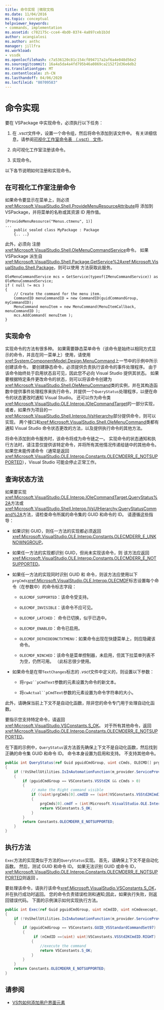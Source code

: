 ```yaml
---
title: 命令实现 |微软文档
ms.date: 11/04/2016
ms.topic: conceptual
helpviewer_keywords:
- commands, implementation
ms.assetid: c782175c-cce4-4bd0-8374-4a897ceb1b3d
author: acangialosi
ms.author: anthc
manager: jillfra
ms.workload:
- vssdk
ms.openlocfilehash: c7a536120c81c154cf894717a2af6a4e048d56e2
ms.sourcegitcommit: 16a4a5da4a4fd795b46a0869ca2152f2d36e6db2
ms.translationtype: MT
ms.contentlocale: zh-CN
ms.lasthandoff: 04/06/2020
ms.locfileid: "80709583"
---
```

# <a name="command-implementation"></a>命令实现
要在 VSPackage 中实现命令，必须执行以下任务：

1. 在 *.vsct*文件中，设置一个命令组，然后将命令添加到该文件中。 有关详细信息，请参阅[可视化工作室命令表 （.vsct） 文件](../../extensibility/internals/visual-studio-command-table-dot-vsct-files.md)。

2. 向可视化工作室注册该命令。

3. 实现命令。

以下各节说明如何注册和实现命令。

## <a name="register-commands-with-visual-studio"></a>在可视化工作室注册命令
 如果命令要显示在菜单上，则必须<xref:Microsoft.VisualStudio.Shell.ProvideMenuResourceAttribute>将 添加到 VSPackage，并将菜单的名称或其资源 ID 用作值。

```
[ProvideMenuResource("Menus.ctmenu", 1)]
...
    public sealed class MyPackage : Package
    {.. ..}

```

 此外，必须向 注册<xref:Microsoft.VisualStudio.Shell.OleMenuCommandService>命令。 如果 VSPackage 派生自<xref:Microsoft.VisualStudio.Shell.Package.GetService%2A><xref:Microsoft.VisualStudio.Shell.Package>，则可以使用 方法获取此服务。

```
OleMenuCommandService mcs = GetService(typeof(IMenuCommandService)) as OleMenuCommandService;
if ( null != mcs )
{
    // Create the command for the menu item.
    CommandID menuCommandID = new CommandID(guidCommandGroup, myCommandID);
    MenuCommand menuItem = new MenuCommand(MenuItemCallback, menuCommandID );
    mcs.AddCommand( menuItem );
}

```

## <a name="implement-commands"></a>实现命令
 实现命令的方法有很多种。 如果需要静态菜单命令（该命令是始终以相同方式显示的命令，并且在同一菜单上）使用，请使用<xref:System.ComponentModel.Design.MenuCommand>上一节中的示例中所示创建该命令。 要创建静态命令，必须提供负责执行该命令的事件处理程序。 由于该命令始终处于启用状态且可见，因此您不必向 Visual Studio 提供其状态。 如果要根据特定条件更改命令的状态，则可以将该命令创建为<xref:Microsoft.VisualStudio.Shell.OleMenuCommand>类的实例，并在其构造函数中提供事件处理程序来执行命令，并提供一个`QueryStatus`处理程序，以便在命令的状态更改时通知 Visual Studio。 还可以作为命令类<xref:Microsoft.VisualStudio.OLE.Interop.IOleCommandTarget>的一部分实现，或者，如果作为项目的一<xref:Microsoft.VisualStudio.Shell.Interop.IVsHierarchy>部分提供命令，则可以实现。 两个接口和<xref:Microsoft.VisualStudio.Shell.OleMenuCommand>类都有通知 Visual Studio 命令状态更改的方法，以及提供执行命令的其他方法。

 将命令添加到命令服务时，该命令将成为命令链之一。 实现命令的状态通知和执行方法时，请注意仅提供该特定命令，并将所有其他情况传递给链中的其他命令。 如果您未能传递命令（通常是返回<xref:Microsoft.VisualStudio.OLE.Interop.Constants.OLECMDERR_E_NOTSUPPORTED>），Visual Studio 可能会停止正常工作。

## <a name="querystatus-methods"></a>查询状态方法
 如果要实现<xref:Microsoft.VisualStudio.OLE.Interop.IOleCommandTarget.QueryStatus%2A>方法或<xref:Microsoft.VisualStudio.Shell.Interop.IVsUIHierarchy.QueryStatusCommand%2A>方法，请检查命令所属的命令集的 GUID 和命令的 ID。 请遵循这些指导：

- 如果识别 GUID，则任一方法的实现都必须返回<xref:Microsoft.VisualStudio.OLE.Interop.Constants.OLECMDERR_E_UNKNOWNGROUP>。

- 如果任一方法的实现都识别 GUID，但尚未实现该命令，则 该方法应返回<xref:Microsoft.VisualStudio.OLE.Interop.Constants.OLECMDERR_E_NOTSUPPORTED>。

- 如果任一方法的实现同时识别 GUID 和 命令，则该方法应使用以下`prgCmds`<xref:Microsoft.VisualStudio.OLE.Interop.OLECMDF>标志设置每个命令（在参数中）的命令标志字段：

  - `OLECMDF_SUPPORTED`：该命令受支持。

  - `OLECMDF_INVISIBLE`：该命令不应可见。

  - `OLECMDF_LATCHED`： 命令已切换，似乎已选中。

  - `OLECMDF_ENABLED`：命令已启用。

  - `OLECMDF_DEFHIDEONCTXTMENU`：如果命令出现在快捷菜单上，则应隐藏该命令。

  - `OLECMDF_NINCHED`：该命令是菜单控制器，未启用，但其下拉菜单列表不为空，仍然可用。 （此标志很少使用。

- 如果命令是在带`TextChanges`标志的 *.vsct*文件中定义的，则设置以下参数：

  - 将`rgwz``pCmdText`参数的元素设置为命令的新文本。

  - 将`cwActual``pCmdText`参数的元素设置为命令字符串的大小。

此外，请确保当前上下文不是自动化函数，除非您的命令专门用于处理自动化函数。

要指示您支持特定命令，请返回<xref:Microsoft.VisualStudio.VSConstants.S_OK>。 对于所有其他命令，返回<xref:Microsoft.VisualStudio.OLE.Interop.Constants.OLECMDERR_E_NOTSUPPORTED>。

在下面的示例中，`QueryStatus`该方法首先确保上下文不是自动化函数，然后找到正确的命令集 GUID 和命令 ID。 命令本身设置为启用和支持。 不支持其他命令。

```csharp
public int QueryStatus(ref Guid pguidCmdGroup, uint cCmds, OLECMD[] prgCmds, IntPtr pCmdText)
{
    if (!VsShellUtilities.IsInAutomationFunction(m_provider.ServiceProvider))
    {
        if (pguidCmdGroup == VSConstants.VSStd2K && cCmds > 0)
        {
            // make the Right command visible
            if ((uint)prgCmds[0].cmdID == (uint)VSConstants.VSStd2KCmdID.RIGHT)
            {
                prgCmds[0].cmdf = (int)Microsoft.VisualStudio.OLE.Interop.Constants.MSOCMDF_ENABLED | (int)Microsoft.VisualStudio.OLE.Interop.Constants.MSOCMDF_SUPPORTED;
                return VSConstants.S_OK;
            }
        }
        return Constants.OLECMDERR_E_NOTSUPPORTED;
    }
}
```

## <a name="execution-methods"></a>执行方法
 `Exec`方法的实现类似于方法的`QueryStatus`实现。 首先，请确保上下文不是自动化函数。 然后，测试 GUID 和命令 ID。 如果无法识别 GUID 或命令 ID，<xref:Microsoft.VisualStudio.OLE.Interop.Constants.OLECMDERR_E_NOTSUPPORTED>则返回 。

 要处理该命令，请执行该命令<xref:Microsoft.VisualStudio.VSConstants.S_OK>，并在执行成功时返回。 您的命令负责错误检测和通知;因此，如果执行失败，则返回错误代码。 下面的示例演示如何实现执行方法。

```csharp
public int Exec(ref Guid pguidCmdGroup, uint nCmdID, uint nCmdexecopt, IntPtr pvaIn, IntPtr pvaOut)
{
    if (!VsShellUtilities.IsInAutomationFunction(m_provider.ServiceProvider))
    {
        if (pguidCmdGroup == VSConstants.GUID_VSStandardCommandSet97)
        {
             if (nCmdID ==(uint) uint)VSConstants.VSStd2KCmdID.RIGHT)
            {
                //execute the command
                return VSConstants.S_OK;
            }
        }
    }
    return Constants.OLECMDERR_E_NOTSUPPORTED;
}
```

## <a name="see-also"></a>请参阅

- [VS包如何添加用户界面元素](../../extensibility/internals/how-vspackages-add-user-interface-elements.md)
